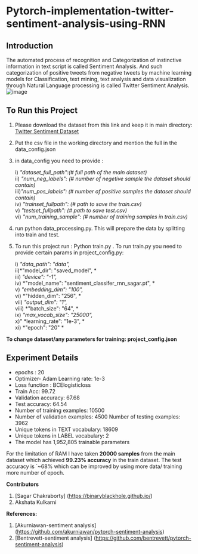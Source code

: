 # Pytorch-implementation-twitter-sentiment-analysis-using-RNN

## Introduction
The automated process of recognition and Categorization of instinctive information in text script is called Sentiment Analysis. And such categorization of positive tweets from negative tweets by machine learning models for Classification, text mining, text analysis and data visualization through Natural Language processing is called Twitter Sentiment Analysis.
![image](https://user-images.githubusercontent.com/49767657/121781346-dbb30000-cbc1-11eb-809a-a016d7a6092f.png)

## To Run this Project
1. Please download the dataset from this link and keep it in main directory: [Twitter Sentiment Dataset](https://www.kaggle.com/kazanova/sentiment140)
2. Put the csv file in the working directory and mention the full in the data_config.json
3. in data_config you need to provide :

	i) *"dataset_full_path":(# full path of the main dataset)* \
	ii) *"num_neg_labels": (# number of negetive sample the dataset should contain)* \
	iii)*"num_pos_labels": (# number of positive samples the dataset should contain)* \
	iv) *"trainset_fullpath": (# path to save the train.csv)* \
	v)  *"testset_fullpath": (# path to save test.csv)*      \
	vi) *"num_training_sample": (# number of training samples in train.csv)* 
		
4. run python data_processing.py. This will prepare the data by splitting into train and test.
5. To run this project run : Python train.py . To run train.py you need to provide certain params in project_config.py:

	i) *"data_path": "data",* \
	ii)*"model_dir": "saved_model", *\
	iii) *"device": "-1",* \
	iv) *"model_name": "sentiment_classifer_rnn_sagar.pt", *\
	v) *"embedding_dim": "100",* \
	vi) *"hidden_dim": "256", * \
	vii) *"output_dim": "1",* \
	viii) *"batch_size": "64", * \
	ix) *"max_vocab_size": "25000",* \
	x)" *learning_rate": "1e-3", * \
	xi) *"epoch": "20" *

**To change dataset/any parameters for training: project_config.json**

## Experiment Details

- epochs : 20
- Optimizer- Adam Learning rate: 1e-3 
- Loss function : BCElogisticloss
- Train Acc: 99.72
- Validation accuracy: 67.68
- Test accuracy: 64.54 
- Number of training examples: 10500 
- Number of validation examples: 4500 Number of testing examples: 3962
- Unique tokens in TEXT vocabulary: 18609
- Unique tokens in LABEL vocabulary: 2
- The model has 1,952,805 trainable parameters

For the limitation of RAM I have taken **20000 samples** from the main dataset which achieved **99.23% accuracy** in the train dataset.
The test accuracy is `~68% which can be improved by using more data/ training more number of epoch.

**Contributors**
1. [Sagar Chakraborty] (https://binaryblackhole.github.io/)
2. Akshata Kulkarni

**References:**
1. [Akurniawan-sentiment analysis] (https://github.com/akurniawan/pytorch-sentiment-analysis) 
2. [Bentrevett-sentiment analysis] (https://github.com/bentrevett/pytorch-sentiment-analysis)
